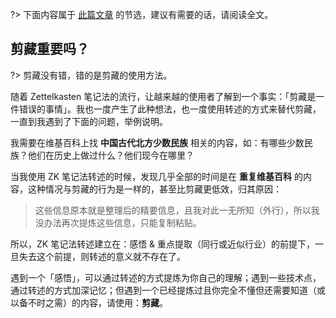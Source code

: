?> 下面内容属于 [此篇文章](稍后读之殇) 的节选，建议有需要的话，请阅读全文。

## 剪藏重要吗？

?> 剪藏没有错，错的是剪藏的使用方法。

随着 Zettelkasten 笔记法的流行，让越来越的使用者了解到一个事实：「剪藏是一件错误的事情」。我也一度产生了此种想法，也一度使用转述的方式来替代剪藏，一直到我遇到了下面的问题，举例说明。

我需要在维基百科上找 **中国古代北方少数民族** 相关的内容，如：有哪些少数民族？他们在历史上做过什么？他们现今在哪里？

当我使用 ZK 笔记法转述的时候，发现几乎全部的时间是在 **重复维基百科** 的内容，这种情况与剪藏的行为是一样的，甚至比剪藏更低效，归其原因：

> 这些信息原本就是整理后的精要信息，且我对此一无所知（外行），所以我没办法再次提炼这些信息，只能复制粘贴。

所以，ZK 笔记法转述建立在：感悟 &  重点提取（同行或近似行业）的前提下，一旦失去这个前提，则转述的意义就不存在了。

遇到一个「感悟」，可以通过转述的方式提炼为你自己的理解；遇到一些技术点，通过转述的方式加深记忆；但遇到一个已经提炼过且你完全不懂但还需要知道（或以备不时之需）的内容，请使用：**剪藏**。